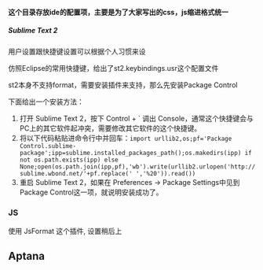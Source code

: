 #### 这个目录存放ide的配置项，主要是为了大家写出的css，js缩进格式统一
      

##### Sublime Text 2

用户设置跟快捷键设置可以根据个人习惯来设

仿照Eclipse的常用快捷键，给出了st2.keybindings.usr这个配置文件
      
      

st2本身不支持format，需要安装插件来支持，那么先安装Package Control

下面给出一个安装方法：

1. 打开 Sublime Text 2，按下 Control + \` 调出 Console，通常这个快捷键会与PC上的其它软件起冲突，需要修改其它软件的这个快捷键。
2. 将以下代码粘贴进命令行中并回车：`import urllib2,os;pf='Package Control.sublime-package';ipp=sublime.installed_packages_path();os.makedirs(ipp) if not os.path.exists(ipp) else None;open(os.path.join(ipp,pf),'wb').write(urllib2.urlopen('http://sublime.wbond.net/'+pf.replace(' ','%20')).read())`
3. 重启 Sublime Text 2，如果在 Preferences -> Package Settings中见到Package Control这一项，就说明安装成功了。

### JS
使用 JsFormat 这个插件, 设置稍后上


## Aptana

